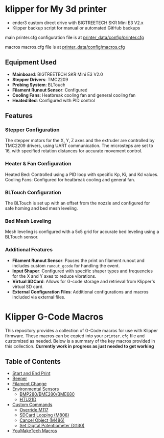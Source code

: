 # klipper for My 3d printer 

- ender3 custom direct drive with BIGTREETECH SKR Mini E3 V2.x
- Klipper backup script for manual or automated GitHub backups

main printer.cfg configuration file is at [printer_data/config/printer.cfg](https://github.com/bongiben/mainsail/blob/fd206d3a2f8caa8a670089263e1468404d171a7f/printer_data/config/printer.cfg)

macros macros.cfg file is at [printer_data/config/macros.cfg](https://github.com/bongiben/mainsail/blob/cdc041e903a571db4d9ad03abd3fa4af53cd5fa5/printer_data/config/macros.cfg)


## Equipment Used

- **Mainboard**: BIGTREETECH SKR Mini E3 V2.0
- **Stepper Drivers**: TMC2209
- **Probing System**: BLTouch
- **Filament Runout Sensor**: Configured
- **Cooling Fans**: Heatbreak cooling fan and general cooling fan
- **Heated Bed**: Configured with PID control

## Features

### Stepper Configuration

The stepper motors for the X, Y, Z axes and the extruder are controlled by TMC2209 drivers, using UART communication. The microsteps are set to 16, with specified rotation distances for accurate movement control.

### Heater & Fan Configuration
Heated Bed: Controlled using a PID loop with specific Kp, Ki, and Kd values.
Cooling Fans: Configured for heatbreak cooling and general fan.
### BLTouch Configuration
The BLTouch is set up with an offset from the nozzle and configured for safe homing and bed mesh leveling.
### Bed Mesh Leveling
Mesh leveling is configured with a 5x5 grid for accurate bed leveling using a BLTouch sensor.
### Additional Features
- **Filament Runout Sensor**: Pauses the print on filament runout and includes custom `runout_gcode` for handling the event.
- **Input Shaper**: Configured with specific shaper types and frequencies for the X and Y axes to reduce vibrations.
- **Virtual SDCard**: Allows for G-code storage and retrieval from Klipper's virtual SD card.
- **External Configuration Files**: Additional configurations and macros included via external files.


# Klipper G-Code Macros

This repository provides a collection of G-Code macros for use with Klipper firmware. These macros can be copied into your `printer.cfg` file and customized as needed. Below is a summary of the key macros provided in this collection. **Currently work in progress as just needed to get working**


## Table of Contents

- [Start and End Print](#start-and-end-print)
- [Beeper](#beeper)
- [Filament Change](#filament-change)
- [Environmental Sensors](#environmental-sensors)
    - [BMP280/BME280/BME680](#bmp280bme280bme680-environmental-sensor)
    - [HTU21D](#htu21d-environmental-sensor)
- [Custom Commands](#custom-commands)
    - [Override M117](#override-m117)
    - [SDCard Looping (M808)](#sdcard-looping-m808)
    - [Cancel Object (M486)](#cancel-object-m486)
    - [Set Digital Potentiometer (G130)](#set-digital-potentiometer-g130)
- [YouMakeTech Macros](#youmaketech-macros)
